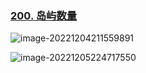 ### [200. 岛屿数量](https://leetcode.cn/problems/number-of-islands/)

![image-20221204211559891](C:\Users\伍健\AppData\Roaming\Typora\typora-user-images\image-20221204211559891.png)

![image-20221205224717550](C:\Users\伍健\AppData\Roaming\Typora\typora-user-images\image-20221205224717550.png)